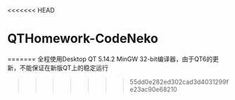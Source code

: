 <<<<<<< HEAD
# QTHomework-CodeNeko
=======
全程使用Desktop QT 5.14.2 MinGW 32-bit编译器，由于QT6的更新，不能保证在新版QT上的稳定运行
>>>>>>> 55dd0e282ed302cad3d4031299fe23ac90e68210
